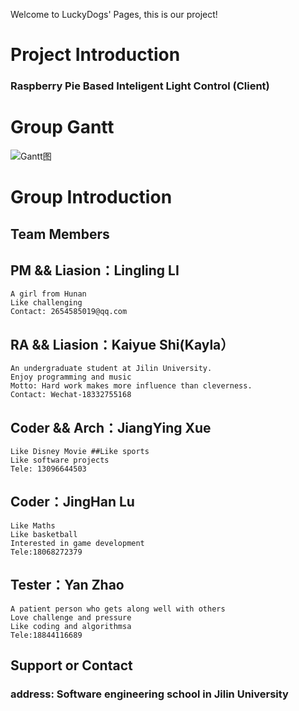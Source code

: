 Welcome to LuckyDogs' Pages, this is our project!

# Project Introduction
### Raspberry Pie Based Inteligent Light Control (Client)

# Group Gantt

![Gantt图](Gantt图.png)



# Group Introduction
## Team Members

## PM && Liasion：Lingling LI

```
A girl from Hunan 
Like challenging
Contact: 2654585019@qq.com
```

## RA && Liasion：Kaiyue Shi(Kayla）

```
An undergraduate student at Jilin University. 
Enjoy programming and music 
Motto: Hard work makes more influence than cleverness.
Contact: Wechat-18332755168
```

## Coder && Arch：JiangYing Xue

```
Like Disney Movie ##Like sports
Like software projects
Tele: 13096644503
```


## Coder：JingHan Lu
```
Like Maths 
Like basketball 
Interested in game development
Tele:18068272379
```

## Tester：Yan Zhao

```
A patient person who gets along well with others 
Love challenge and pressure
Like coding and algorithmsa
Tele:18844116689
```





## Support or Contact

### address: Software engineering school in Jilin University

